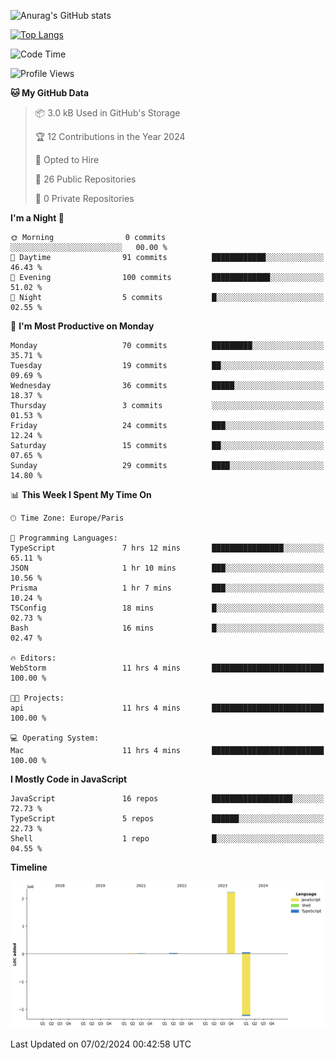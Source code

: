 ![Anurag's GitHub stats](https://github-readme-stats.vercel.app/api?username=sufiane&theme=dark&show_icons=true&count_private=true)


[![Top Langs](https://github-readme-stats.vercel.app/api/top-langs/?username=sufiane&layout=compact)](https://github.com/anuraghazra/github-readme-stats)

<!--START_SECTION:waka-->
![Code Time](http://img.shields.io/badge/Code%20Time-987%20hrs%2046%20mins-blue)

![Profile Views](http://img.shields.io/badge/Profile%20Views-0-blue)

**🐱 My GitHub Data** 

> 📦 3.0 kB Used in GitHub's Storage 
 > 
> 🏆 12 Contributions in the Year 2024
 > 
> 💼 Opted to Hire
 > 
> 📜 26 Public Repositories 
 > 
> 🔑 0 Private Repositories 
 > 
**I'm a Night 🦉** 

```text
🌞 Morning                0 commits           ░░░░░░░░░░░░░░░░░░░░░░░░░   00.00 % 
🌆 Daytime                91 commits          ████████████░░░░░░░░░░░░░   46.43 % 
🌃 Evening                100 commits         █████████████░░░░░░░░░░░░   51.02 % 
🌙 Night                  5 commits           █░░░░░░░░░░░░░░░░░░░░░░░░   02.55 % 
```
📅 **I'm Most Productive on Monday** 

```text
Monday                   70 commits          █████████░░░░░░░░░░░░░░░░   35.71 % 
Tuesday                  19 commits          ██░░░░░░░░░░░░░░░░░░░░░░░   09.69 % 
Wednesday                36 commits          █████░░░░░░░░░░░░░░░░░░░░   18.37 % 
Thursday                 3 commits           ░░░░░░░░░░░░░░░░░░░░░░░░░   01.53 % 
Friday                   24 commits          ███░░░░░░░░░░░░░░░░░░░░░░   12.24 % 
Saturday                 15 commits          ██░░░░░░░░░░░░░░░░░░░░░░░   07.65 % 
Sunday                   29 commits          ████░░░░░░░░░░░░░░░░░░░░░   14.80 % 
```


📊 **This Week I Spent My Time On** 

```text
🕑︎ Time Zone: Europe/Paris

💬 Programming Languages: 
TypeScript               7 hrs 12 mins       ████████████████░░░░░░░░░   65.11 % 
JSON                     1 hr 10 mins        ███░░░░░░░░░░░░░░░░░░░░░░   10.56 % 
Prisma                   1 hr 7 mins         ███░░░░░░░░░░░░░░░░░░░░░░   10.24 % 
TSConfig                 18 mins             █░░░░░░░░░░░░░░░░░░░░░░░░   02.73 % 
Bash                     16 mins             █░░░░░░░░░░░░░░░░░░░░░░░░   02.47 % 

🔥 Editors: 
WebStorm                 11 hrs 4 mins       █████████████████████████   100.00 % 

🐱‍💻 Projects: 
api                      11 hrs 4 mins       █████████████████████████   100.00 % 

💻 Operating System: 
Mac                      11 hrs 4 mins       █████████████████████████   100.00 % 
```

**I Mostly Code in JavaScript** 

```text
JavaScript               16 repos            ██████████████████░░░░░░░   72.73 % 
TypeScript               5 repos             ██████░░░░░░░░░░░░░░░░░░░   22.73 % 
Shell                    1 repo              █░░░░░░░░░░░░░░░░░░░░░░░░   04.55 % 
```



**Timeline**

![Lines of Code chart](https://raw.githubusercontent.com/Sufiane/Sufiane/main/assets/bar_graph.png)


 Last Updated on 07/02/2024 00:42:58 UTC
<!--END_SECTION:waka-->


<!--
**Sufiane/sufiane** is a ✨ _special_ ✨ repository because its `README.md` (this file) appears on your GitHub profile.

Here are some ideas to get you started:

- 🔭 I’m currently working on ...
- 🌱 I’m currently learning ...
- 👯 I’m looking to collaborate on ...
- 🤔 I’m looking for help with ...
- 💬 Ask me about ...
- 📫 How to reach me: ...
- 😄 Pronouns: ...
- ⚡ Fun fact: ...
-->
